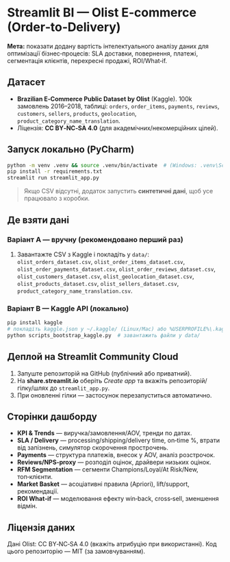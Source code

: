 # Streamlit BI — Olist E‑commerce (Order‑to‑Delivery)

**Мета:** показати додану вартість інтелектуального аналізу даних для оптимізації бізнес‑процесів: SLA доставки, повернення, платежі, сегментація клієнтів, перехресні продажі, ROI/What‑if.

## Датасет
- **Brazilian E‑Commerce Public Dataset by Olist** (Kaggle). 100k замовлень 2016–2018, таблиці: `orders`, `order_items`, `payments`, `reviews`, `customers`, `sellers`, `products`, `geolocation`, `product_category_name_translation`.
- Ліцензія: **CC BY‑NC‑SA 4.0** (для академічних/некомерційних цілей).

## Запуск локально (PyCharm)
```bash
python -m venv .venv && source .venv/bin/activate  # (Windows: .venv\Scripts\activate)
pip install -r requirements.txt
streamlit run streamlit_app.py
```
> Якщо CSV відсутні, додаток запустить **синтетичні дані**, щоб усе працювало з коробки.

## Де взяти дані
### Варіант A — вручну (рекомендовано перший раз)
1. Завантажте CSV з Kaggle і покладіть у `data/`:
   `olist_orders_dataset.csv`, `olist_order_items_dataset.csv`, `olist_order_payments_dataset.csv`,
   `olist_order_reviews_dataset.csv`, `olist_customers_dataset.csv`, `olist_geolocation_dataset.csv`,
   `olist_products_dataset.csv`, `olist_sellers_dataset.csv`, `product_category_name_translation.csv`.

### Варіант B — Kaggle API (локально)
```bash
pip install kaggle
# покладіть kaggle.json у ~/.kaggle/ (Linux/Mac) або %USERPROFILE%\.kaggle\ (Windows)
python scripts_bootstrap_kaggle.py  # завантажить файли у data/
```

## Деплой на Streamlit Community Cloud
1. Запуште репозиторій на GitHub (публічний або приватний).
2. На **share.streamlit.io** оберіть *Create app* та вкажіть репозиторій/гілку/шлях до `streamlit_app.py`.
3. При оновленні гілки — застосунок перезапуститься автоматично.

## Сторінки дашборду
- **KPI & Trends** — виручка/замовлення/AOV, тренди по датах.
- **SLA / Delivery** — processing/shipping/delivery time, on‑time %, втрати від запізнень, симулятор скорочення прострочень.
- **Payments** — структура платежів, внесок у AOV, аналіз розстрочок.
- **Reviews/NPS‑proxy** — розподіл оцінок, драйвери низьких оцінок.
- **RFM Segmentation** — сегменти Champions/Loyal/At Risk/New, топ‑клієнти.
- **Market Basket** — асоціативні правила (Apriori), lift/support, рекомендації.
- **ROI What‑if** — моделювання ефекту win‑back, cross‑sell, зменшення відмін.

## Ліцензія даних
Дані Olist: CC BY‑NC‑SA 4.0 (вкажіть атрибуцію при використанні). Код цього репозиторію — MIT (за замовчуванням).
